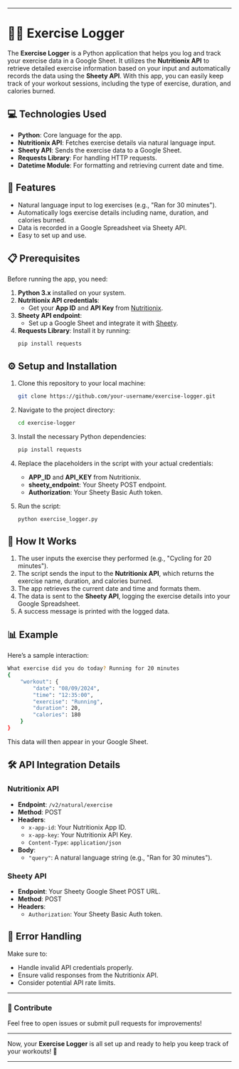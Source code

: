 

---

# 🏋️‍♂️ Exercise Logger

The **Exercise Logger** is a Python application that helps you log and track your exercise data in a Google Sheet. It utilizes the **Nutritionix API** to retrieve detailed exercise information based on your input and automatically records the data using the **Sheety API**. With this app, you can easily keep track of your workout sessions, including the type of exercise, duration, and calories burned.

## 💻 Technologies Used

- **Python**: Core language for the app.
- **Nutritionix API**: Fetches exercise details via natural language input.
- **Sheety API**: Sends the exercise data to a Google Sheet.
- **Requests Library**: For handling HTTP requests.
- **Datetime Module**: For formatting and retrieving current date and time.

## 🚀 Features

- Natural language input to log exercises (e.g., "Ran for 30 minutes").
- Automatically logs exercise details including name, duration, and calories burned.
- Data is recorded in a Google Spreadsheet via Sheety API.
- Easy to set up and use.

## 📋 Prerequisites

Before running the app, you need:

1. **Python 3.x** installed on your system.
2. **Nutritionix API credentials**: 
   - Get your **App ID** and **API Key** from [Nutritionix](https://www.nutritionix.com/business/api).
3. **Sheety API endpoint**: 
   - Set up a Google Sheet and integrate it with [Sheety](https://sheety.co/).
4. **Requests Library**: Install it by running:
   ```bash
   pip install requests
   ```

## ⚙️ Setup and Installation

1. Clone this repository to your local machine:
   ```bash
   git clone https://github.com/your-username/exercise-logger.git
   ```

2. Navigate to the project directory:
   ```bash
   cd exercise-logger
   ```

3. Install the necessary Python dependencies:
   ```bash
   pip install requests
   ```

4. Replace the placeholders in the script with your actual credentials:
   - **APP_ID** and **API_KEY** from Nutritionix.
   - **sheety_endpoint**: Your Sheety POST endpoint.
   - **Authorization**: Your Sheety Basic Auth token.

5. Run the script:
   ```bash
   python exercise_logger.py
   ```

## 📝 How It Works

1. The user inputs the exercise they performed (e.g., "Cycling for 20 minutes").
2. The script sends the input to the **Nutritionix API**, which returns the exercise name, duration, and calories burned.
3. The app retrieves the current date and time and formats them.
4. The data is sent to the **Sheety API**, logging the exercise details into your Google Spreadsheet.
5. A success message is printed with the logged data.

## 📊 Example

Here’s a sample interaction:

```bash
What exercise did you do today? Running for 20 minutes
{
    "workout": {
        "date": "08/09/2024",
        "time": "12:35:00",
        "exercise": "Running",
        "duration": 20,
        "calories": 180
    }
}
```

This data will then appear in your Google Sheet.

## 🛠️ API Integration Details

### Nutritionix API
- **Endpoint**: `/v2/natural/exercise`
- **Method**: POST
- **Headers**:
  - `x-app-id`: Your Nutritionix App ID.
  - `x-app-key`: Your Nutritionix API Key.
  - `Content-Type`: `application/json`
- **Body**:
  - `"query"`: A natural language string (e.g., "Ran for 30 minutes").

### Sheety API
- **Endpoint**: Your Sheety Google Sheet POST URL.
- **Method**: POST
- **Headers**:
  - `Authorization`: Your Sheety Basic Auth token.

## 🚨 Error Handling

Make sure to:
- Handle invalid API credentials properly.
- Ensure valid responses from the Nutritionix API.
- Consider potential API rate limits.



---

### 📣 Contribute
Feel free to open issues or submit pull requests for improvements!

---

Now, your **Exercise Logger** is all set up and ready to help you keep track of your workouts! 💪

--- 


